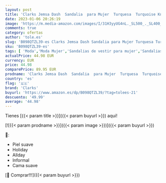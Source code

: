 ```yaml
---
layout: post
title: 'Clarks Jemsa Dash  Sandalia  para Mujer  Turquesa  Turquoise Knit   36 EU'
date: 2023-01-06 20:26:19
image: 'https://m.media-amazon.com/images/I/31H3yyUG4nL._SL500_._SL400_.jpg'
comments: true
category: ofertas
author: 'tole.es'
slug: 'B098QTZL39-es Clarks Jemsa Dash Sandalia para Mujer Turquesa Turquoise...'
sku: 'B098QTZL39-es'
tags: [ 'Moda','Moda Mujer','Sandalias de vestir para mujer','Sandalias y palas de mujer','Zapatos para mujer','clarks','sandalia','🇪🇸', ]
actualPrice: 44.98 EUR
currency: EUR
price: 44.98
comparePrice: 89.95 EUR
prodname: 'Clarks Jemsa Dash  Sandalia  para Mujer  Turquesa  Turquoise Knit   36 EU'
country: 'es'
flag: '🇪🇸'
brand: 'Clarks'
buyurl: 'https://www.amazon.es/dp/B098QTZL39/?tag=tolees-21'
descuento: '49.99'
average: '44.98'
---
```


Tienes [{{< param title >}}]({{< param buyurl >}}) aqui!

[![{{< param prodname >}}]({{< param image >}})]({{< param buyurl >}})

🔎:

- Piel suave
- Holiday
- Allday
- Informal
- Cama suave

[🛒 Comprar!!!]({{< param buyurl >}})

